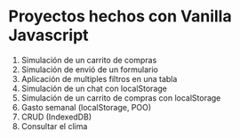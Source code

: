 # Proyectos hechos con Vanilla Javascript

1. Simulación de un carrito de compras
2. Simulación de envió de un formulario
3. Aplicación de multiples filtros en una tabla
4. Simulación de un chat con localStorage
5. Simulación de un carrito de compras con localStorage
6. Gasto semanal (localStorage, POO)
7. CRUD (IndexedDB)
8. Consultar el clima